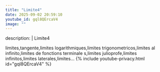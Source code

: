 ```yaml
---
title: "Limite4"
date: 2025-09-02 20:59:10 
youtube_id: gql8QErcaV4
image: ""
---
```

description: |
  Limite4
  
  limites,tangente,limites logarithmiques,limites trigonometricos,limites al infinito,limites de fonctions terminale s,limites julioprofe,limites infinitos,limites laterales,limites...
{% include youtube-privacy.html id="gql8QErcaV4" %}
